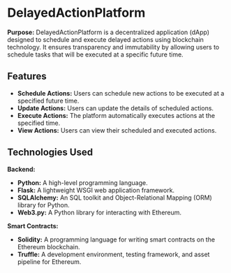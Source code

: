 # DelayedActionPlatform

**Purpose:** DelayedActionPlatform is a decentralized application (dApp) designed to schedule and execute delayed actions using blockchain technology. It ensures transparency and immutability by allowing users to schedule tasks that will be executed at a specific future time.

## Features

- **Schedule Actions:** Users can schedule new actions to be executed at a specified future time.
- **Update Actions:** Users can update the details of scheduled actions.
- **Execute Actions:** The platform automatically executes actions at the specified time.
- **View Actions:** Users can view their scheduled and executed actions.

## Technologies Used

**Backend:**

- **Python:** A high-level programming language.
- **Flask:** A lightweight WSGI web application framework.
- **SQLAlchemy:** An SQL toolkit and Object-Relational Mapping (ORM) library for Python.
- **Web3.py:** A Python library for interacting with Ethereum.

**Smart Contracts:**

- **Solidity:** A programming language for writing smart contracts on the Ethereum blockchain.
- **Truffle:** A development environment, testing framework, and asset pipeline for Ethereum.
